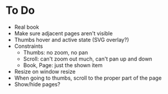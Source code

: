 # To Do

* Real book
* Make sure adjacent pages aren't visible
* Thumbs hover and active state (SVG overlay?)
* Constraints
  * Thumbs: no zoom, no pan
  * Scroll: can't zoom out much, can't pan up and down
  * Book, Page: just the shown item
* Resize on window resize
* When going to thumbs, scroll to the proper part of the page
* Show/hide pages?
